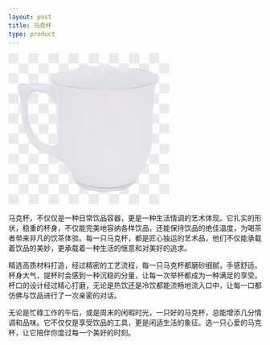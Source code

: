```yaml
---
layout: post
title: 马克杯
type: product
---
```

![马克杯](/img/马克杯.jpg)

马克杯，不仅仅是一种日常饮品容器，更是一种生活情调的艺术体现。它扎实的形状，稳重的杯身，不仅能完美地容纳各样饮品，还能保持饮品的绝佳温度，为喝茶者带来非凡的饮茶体验。每一只马克杯，都是匠心独运的艺术品，他们不仅能承载着饮品的美妙，更承载着一种生活的惬意和对美好的追求。

精选高质材料打造，经过精密的工艺流程，每一只马克杯都磨砂细腻，手感舒适。杯身大气，提杯时会感到一种沉稳的分量，让每一次举杯都成为一种满足的享受。杯口的设计经过精心打磨，无论是热饮还是冷饮都能流畅地流入口中，让每一口都仿佛与饮品进行了一次亲密的对话。

无论是忙碌工作的午后，或是周末的闲暇时光，一只好的马克杯，总能增添几分情调和品味。它不仅仅是享受饮品的工具，更是闲适生活的象征。选一只心爱的马克杯，让它陪伴你度过每一个美好的时刻。